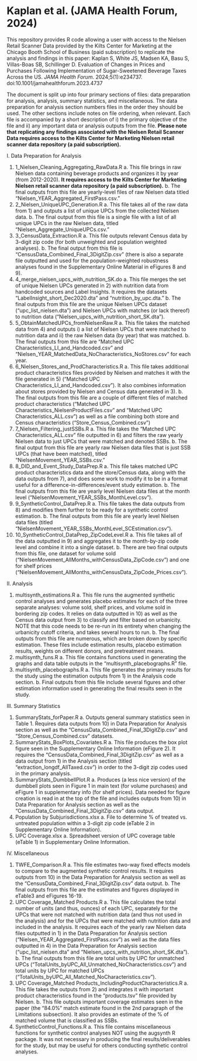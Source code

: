 # Kaplan et al. (JAMA Health Forum, 2024)
This repository provides R code allowing a user with access to the Nielsen Retail Scanner Data provided by the Kilts Center for Marketing at the Chicago Booth School of Business (paid subscription) to replicate the analysis and findings in this paper: 
Kaplan S, White JS, Madsen KA, Basu S, Villas-Boas SB, Schillinger D. Evaluation of Changes in Prices and Purchases Following Implementation of Sugar-Sweetened Beverage Taxes Across the US. *JAMA Health Forum*. 2024;5(1):e234737. doi:10.1001/jamahealthforum.2023.4737

The document is split up into four primary sections of files: data preparation for analysis, analysis, summary statistics, and miscellaneous. The data preparation for analysis section numbers files in the order they should be used. The other sections include notes on file ordering, when relevant. Each file is accompanied by a short description of i) the primary objective of the file and ii) any important data or analysis outputs from the file. **Please note that replicating any findings associated with the Nielsen Retail Scanner Data requires access to the Kilts Center for Marketing Nielsen retail scanner data repository (a paid subscription).**

I.	Data Preparation for Analysis

1.	1_Nielsen_Cleaning_Aggregating_RawData.R
   a. This file brings in raw Nielsen data containing beverage products and organizes it by year (from 2012-2020). **It requires access to the Kilts Center for Marketing Nielsen retail scanner data repository (a paid subscription).**
   b.	The final outputs from this file are yearly-level files of raw Nielsen data titled “Nielsen_YEAR_Aggregated_FirstPass.csv.”
3.	2_Nielsen_UniqueUPC_Generation.R
  a.	This file takes all of the raw data from 1) and outputs a list of unique UPCs from the collected Nielsen data. 
  b.	The final output from this file is a single file with a list of all unique UPCs in the raw Nielsen data, titled “Nielsen_Aggregate_UniqueUPCs.csv.”
4.	3_CensusData_Extraction.R
  a.	This file outputs relevant Census data by 3-digit zip code (for both unweighted and population weighted analyses).
  b.	The final output from this file is “CensusData_Combined_Final_3DigitZip.csv” (there is also a separate file outputted and used for the population-weighted robustness analyses found in the Supplementary Online Material in eFigures 8 and 9).
5.	4_merge_nielsen_upcs_with_nutrition_SK.do
  a.	This file merges the set of unique Nielsen UPCs generated in 2) with nutrition data from handcoded sources and Label Insights. It requires the datasets “LabelInsight_short_Dec2020.dta” and “nutrition_by_upc.dta.”
  b.	The final outputs from this file are the unique Nielsen UPCs dataset (“upc_list_nielsen.dta”) and Nielsen UPCs with matches (or lack thereof) to nutrition data (“Nielsen_upcs_with_nutrition_short_SK.dta”).
6.	5_ObtainMatchedUPCs_fromNielsenRaw.R
  a.	This file takes the matched data from 4) and outputs i) a list of Nielsen UPCs that were matched to nutrition data and ii) the raw Nielsen data (by year) that was matched.
  b.	The final outputs from this file are “Matched UPC Characteristics_LI_and_Handcoded.csv” and “Nielsen_YEAR_MatchedData_NoCharacteristics_NoStores.csv” for each year.
7.	6_Nielsen_Stores_and_ProdCharacteristics.R
  a.	This file takes additional product characteristics files provided by Nielsen and matches it with the file generated in 5) (“Matched UPC Characteristics_LI_and_Handcoded.csv”). It also combines information about stores provided by Nielsen and Census data generated        in 3).
  b.	The final outputs from this file are a couple of different files of matched product characteristics (“Matched UPC Characteristics_NielsenProductFiles.csv” and “Matched UPC Characteristics_ALL.csv”) as well as a file combining both store and Census characteristics        (“Store_Census_Combined.csv”)
8.	7_Nielsen_Filtering_justSSBs.R
  a.	This file takes the “Matched UPC Characteristics_ALL.csv” file outputted in 6) and filters the raw yearly Nielsen data to just UPCs that were matched and denoted SSBs. 
  b.	The final output from this file are yearly raw Nielsen data files that is just SSB UPCs (that have been matched), titled “NielsenMovement_YEAR_SSBs.csv.”
9.	8_DID_and_Event_Study_DataPrep.R
  a.	This file takes matched UPC product characteristics data and the store/Census data, along with the data outputs from 7), and does some work to modify it to be in a format useful for a difference-in-differences/event study estimation.
  b.	The final outputs from this file are yearly level Nielsen data files at the month level (“NielsenMovement_YEAR_SSBs_MonthLevel.csv”).
10.	9_SyntheticControl_DataPrep.R
  a.	This file takes the data outputs from 8) and modifies them further to be ready for a synthetic control estimation. 
  b.	The final outputs from this file are yearly level Nielsen data files (titled “NielsenMovement_YEAR_SSBs_MonthLevel_SCEstimation.csv”).
11.	10_SyntheticControl_DataPrep_ZipCodeLevel.R
  a.	This file takes all of the data outputted in 9) and aggregates it to the month-by-zip code level and combine it into a single dataset. 
  b.	There are two final outputs from this file, one dataset for volume sold (“NielsenMovement_AllMonths_withCensusData_ZipCode.csv”) and one for shelf prices (“NielsenMovement_AllMonths_withCensusData_ZipCode_Prices.csv”).

II.	Analysis

1.	multisynth_estimations.R
  a.	This file runs the augmented synthetic control analyses and generates placebo estimates for each of the three separate analyses: volume sold, shelf prices, and volume sold in bordering zip codes. It relies on data outputted in 10) as well as the Census data output       from 3) to classify and filter based on urbanicity. NOTE that this code needs to be re-run in its entirety when changing the urbanicity cutoff criteria, and takes several hours to run.
  b.	The final outputs from this file are numerous, which are broken down by specific estimation. These files include estimation results, placebo estimation results, weights on different donors, and pretreatment means. 
2.	multisynth_funs.R
  a.	This file contains functions used in generating the graphs and data table outputs in the “multisynth_placebographs.R” file.
3.	multisynth_placebographs.R
  a.	This file generates the primary results for the study using the estimation outputs from 1) in the Analysis code section.
  b.	Final outputs from this file include several figures and other estimation information used in generating the final results seen in the study.

III.	Summary Statistics

1.	SummaryStats_forPaper.R
  a.	Outputs general summary statistics seen in Table 1. Requires data outputs from 10) in Data Preparation for Analysis section as well as the “CensusData_Combined_Final_3DigitZip.csv” and “Store_Census_Combined.csv" datasets.
2.	SummaryStats_BoxPlots_Covariates.R
  a.	This file produces the box plot figure seen in the Supplementary Online Information (eFigure 2). It requires the “CensusData_Combined_Final_3DigitZip.csv” as well as a data output from 1) in the Analysis section (titled “extraction_longdf_AllTaxed.csv”) in order         to the 3-digit zip codes used in the primary analysis.
3.	SummaryStats_DumbbellPlot.R
  a.	Produces (a less nice version) of the dumbbell plots seen in Figure 1 in main text (for volume purchases) and eFigure 1 in supplementary info (for shelf prices). Data needed for figure creation is read in at the top of the file and includes outputs from 10) in           Data Preparation for Analysis section as well as the “CensusData_Combined_Final_3DigitZip.csv” data output.
4.	Population by Subjurisdictions.xlsx
  a.	File to determine % of treated vs. untreated population within a 3-digit zip code (eTable 2 in Supplementary Online Information).
5.	UPC Coverage.xlsx
  a.	Spreadsheet version of UPC coverage table (eTable 1) in Supplementary Online Information.

IV.	Miscellaneous

1.	TWFE_Comparison.R
  a.	This file estimates two-way fixed effects models to compare to the augmented synthetic control results. It requires outputs from 10) in the Data Preparation for Analysis section as well as the “CensusData_Combined_Final_3DigitZip.csv” data output.
  b.	The final outputs from this file are the estimates and figures displayed in eTable3 and eFigures 16-19.
2.	UPC Coverage_Matched Products.R
  a.	This file calculates the total number of units (and thus, ounces) of each UPC, separately for the UPCs that were not matched with nutrition data (and thus not used in the analysis) and for the UPCs that were matched with nutrition data and included in the                analysis. It requires each of the yearly raw Nielsen data files outputted in 1) in the Data Preparation for Analysis section (“Nielsen_YEAR_Aggregated_FirstPass.csv”) as well as the data files outputted in 4) in the Data Preparation for Analysis section                  (“upc_list_nielsen.dta” and “Nielsen_upcs_with_nutrition_short_SK.dta”).
  b.	The final outputs from this file are total units by UPC for unmatched UPCs (“TotalUnits_byUPC_All_Unmatched_NoCharacteristics.csv”) and total units by UPC for matched UPCs (“TotalUnits_byUPC_All_Matched_NoCharacteristics.csv”).
3.	UPC Coverage_Matched Products_IncludingProductCharacteristics.R
  a.	This file takes the outputs from 2) and integrates it with important product characteristics found in the “products.tsv” file provided by Nielsen.
  b.	This file outputs important coverage estimates seen in the paper (the “84.0%” match estimate found in the 2nd paragraph of the Limitations subsection). It also provides an estimate of the % of matched volume that is classified as SSBs.
4.	SyntheticControl_Functions.R
  a.	This file contains miscellaneous functions for synthetic control analyses NOT using the augsynth R package. It was not necessary in producing the final results/deliverables for the study, but may be useful for others conducting synthetic control analyses.

